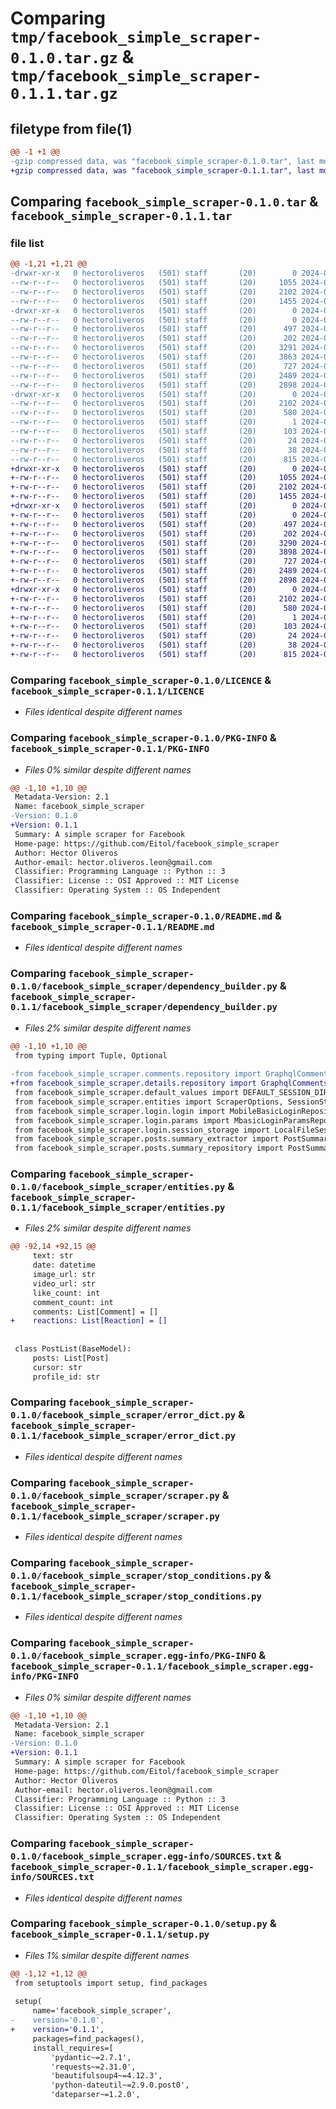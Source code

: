 # Comparing `tmp/facebook_simple_scraper-0.1.0.tar.gz` & `tmp/facebook_simple_scraper-0.1.1.tar.gz`

## filetype from file(1)

```diff
@@ -1 +1 @@
-gzip compressed data, was "facebook_simple_scraper-0.1.0.tar", last modified: Mon May 27 21:08:48 2024, max compression
+gzip compressed data, was "facebook_simple_scraper-0.1.1.tar", last modified: Tue May 28 11:13:57 2024, max compression
```

## Comparing `facebook_simple_scraper-0.1.0.tar` & `facebook_simple_scraper-0.1.1.tar`

### file list

```diff
@@ -1,21 +1,21 @@
-drwxr-xr-x   0 hectoroliveros   (501) staff       (20)        0 2024-05-27 21:08:48.709450 facebook_simple_scraper-0.1.0/
--rw-r--r--   0 hectoroliveros   (501) staff       (20)     1055 2024-05-27 21:08:24.000000 facebook_simple_scraper-0.1.0/LICENCE
--rw-r--r--   0 hectoroliveros   (501) staff       (20)     2102 2024-05-27 21:08:48.709260 facebook_simple_scraper-0.1.0/PKG-INFO
--rw-r--r--   0 hectoroliveros   (501) staff       (20)     1455 2024-05-27 21:02:09.000000 facebook_simple_scraper-0.1.0/README.md
-drwxr-xr-x   0 hectoroliveros   (501) staff       (20)        0 2024-05-27 21:08:48.708088 facebook_simple_scraper-0.1.0/facebook_simple_scraper/
--rw-r--r--   0 hectoroliveros   (501) staff       (20)        0 2024-05-27 21:04:17.000000 facebook_simple_scraper-0.1.0/facebook_simple_scraper/__init__.py
--rw-r--r--   0 hectoroliveros   (501) staff       (20)      497 2024-05-21 22:19:56.000000 facebook_simple_scraper-0.1.0/facebook_simple_scraper/credentials_ring.py
--rw-r--r--   0 hectoroliveros   (501) staff       (20)      202 2024-05-21 22:19:56.000000 facebook_simple_scraper-0.1.0/facebook_simple_scraper/default_values.py
--rw-r--r--   0 hectoroliveros   (501) staff       (20)     3291 2024-05-27 18:22:31.000000 facebook_simple_scraper-0.1.0/facebook_simple_scraper/dependency_builder.py
--rw-r--r--   0 hectoroliveros   (501) staff       (20)     3863 2024-05-27 18:32:28.000000 facebook_simple_scraper-0.1.0/facebook_simple_scraper/entities.py
--rw-r--r--   0 hectoroliveros   (501) staff       (20)      727 2024-05-21 19:24:05.000000 facebook_simple_scraper-0.1.0/facebook_simple_scraper/error_dict.py
--rw-r--r--   0 hectoroliveros   (501) staff       (20)     2489 2024-05-21 22:31:37.000000 facebook_simple_scraper-0.1.0/facebook_simple_scraper/scraper.py
--rw-r--r--   0 hectoroliveros   (501) staff       (20)     2898 2024-05-21 16:26:34.000000 facebook_simple_scraper-0.1.0/facebook_simple_scraper/stop_conditions.py
-drwxr-xr-x   0 hectoroliveros   (501) staff       (20)        0 2024-05-27 21:08:48.709041 facebook_simple_scraper-0.1.0/facebook_simple_scraper.egg-info/
--rw-r--r--   0 hectoroliveros   (501) staff       (20)     2102 2024-05-27 21:08:48.000000 facebook_simple_scraper-0.1.0/facebook_simple_scraper.egg-info/PKG-INFO
--rw-r--r--   0 hectoroliveros   (501) staff       (20)      580 2024-05-27 21:08:48.000000 facebook_simple_scraper-0.1.0/facebook_simple_scraper.egg-info/SOURCES.txt
--rw-r--r--   0 hectoroliveros   (501) staff       (20)        1 2024-05-27 21:08:48.000000 facebook_simple_scraper-0.1.0/facebook_simple_scraper.egg-info/dependency_links.txt
--rw-r--r--   0 hectoroliveros   (501) staff       (20)      103 2024-05-27 21:08:48.000000 facebook_simple_scraper-0.1.0/facebook_simple_scraper.egg-info/requires.txt
--rw-r--r--   0 hectoroliveros   (501) staff       (20)       24 2024-05-27 21:08:48.000000 facebook_simple_scraper-0.1.0/facebook_simple_scraper.egg-info/top_level.txt
--rw-r--r--   0 hectoroliveros   (501) staff       (20)       38 2024-05-27 21:08:48.709489 facebook_simple_scraper-0.1.0/setup.cfg
--rw-r--r--   0 hectoroliveros   (501) staff       (20)      815 2024-05-27 21:08:28.000000 facebook_simple_scraper-0.1.0/setup.py
+drwxr-xr-x   0 hectoroliveros   (501) staff       (20)        0 2024-05-28 11:13:57.804267 facebook_simple_scraper-0.1.1/
+-rw-r--r--   0 hectoroliveros   (501) staff       (20)     1055 2024-05-27 21:08:24.000000 facebook_simple_scraper-0.1.1/LICENCE
+-rw-r--r--   0 hectoroliveros   (501) staff       (20)     2102 2024-05-28 11:13:57.804054 facebook_simple_scraper-0.1.1/PKG-INFO
+-rw-r--r--   0 hectoroliveros   (501) staff       (20)     1455 2024-05-27 21:02:09.000000 facebook_simple_scraper-0.1.1/README.md
+drwxr-xr-x   0 hectoroliveros   (501) staff       (20)        0 2024-05-28 11:13:57.802881 facebook_simple_scraper-0.1.1/facebook_simple_scraper/
+-rw-r--r--   0 hectoroliveros   (501) staff       (20)        0 2024-05-27 21:04:17.000000 facebook_simple_scraper-0.1.1/facebook_simple_scraper/__init__.py
+-rw-r--r--   0 hectoroliveros   (501) staff       (20)      497 2024-05-21 22:19:56.000000 facebook_simple_scraper-0.1.1/facebook_simple_scraper/credentials_ring.py
+-rw-r--r--   0 hectoroliveros   (501) staff       (20)      202 2024-05-21 22:19:56.000000 facebook_simple_scraper-0.1.1/facebook_simple_scraper/default_values.py
+-rw-r--r--   0 hectoroliveros   (501) staff       (20)     3290 2024-05-27 22:05:24.000000 facebook_simple_scraper-0.1.1/facebook_simple_scraper/dependency_builder.py
+-rw-r--r--   0 hectoroliveros   (501) staff       (20)     3898 2024-05-27 22:04:12.000000 facebook_simple_scraper-0.1.1/facebook_simple_scraper/entities.py
+-rw-r--r--   0 hectoroliveros   (501) staff       (20)      727 2024-05-21 19:24:05.000000 facebook_simple_scraper-0.1.1/facebook_simple_scraper/error_dict.py
+-rw-r--r--   0 hectoroliveros   (501) staff       (20)     2489 2024-05-21 22:31:37.000000 facebook_simple_scraper-0.1.1/facebook_simple_scraper/scraper.py
+-rw-r--r--   0 hectoroliveros   (501) staff       (20)     2898 2024-05-21 16:26:34.000000 facebook_simple_scraper-0.1.1/facebook_simple_scraper/stop_conditions.py
+drwxr-xr-x   0 hectoroliveros   (501) staff       (20)        0 2024-05-28 11:13:57.803839 facebook_simple_scraper-0.1.1/facebook_simple_scraper.egg-info/
+-rw-r--r--   0 hectoroliveros   (501) staff       (20)     2102 2024-05-28 11:13:57.000000 facebook_simple_scraper-0.1.1/facebook_simple_scraper.egg-info/PKG-INFO
+-rw-r--r--   0 hectoroliveros   (501) staff       (20)      580 2024-05-28 11:13:57.000000 facebook_simple_scraper-0.1.1/facebook_simple_scraper.egg-info/SOURCES.txt
+-rw-r--r--   0 hectoroliveros   (501) staff       (20)        1 2024-05-28 11:13:57.000000 facebook_simple_scraper-0.1.1/facebook_simple_scraper.egg-info/dependency_links.txt
+-rw-r--r--   0 hectoroliveros   (501) staff       (20)      103 2024-05-28 11:13:57.000000 facebook_simple_scraper-0.1.1/facebook_simple_scraper.egg-info/requires.txt
+-rw-r--r--   0 hectoroliveros   (501) staff       (20)       24 2024-05-28 11:13:57.000000 facebook_simple_scraper-0.1.1/facebook_simple_scraper.egg-info/top_level.txt
+-rw-r--r--   0 hectoroliveros   (501) staff       (20)       38 2024-05-28 11:13:57.804312 facebook_simple_scraper-0.1.1/setup.cfg
+-rw-r--r--   0 hectoroliveros   (501) staff       (20)      815 2024-05-28 11:12:01.000000 facebook_simple_scraper-0.1.1/setup.py
```

### Comparing `facebook_simple_scraper-0.1.0/LICENCE` & `facebook_simple_scraper-0.1.1/LICENCE`

 * *Files identical despite different names*

### Comparing `facebook_simple_scraper-0.1.0/PKG-INFO` & `facebook_simple_scraper-0.1.1/PKG-INFO`

 * *Files 0% similar despite different names*

```diff
@@ -1,10 +1,10 @@
 Metadata-Version: 2.1
 Name: facebook_simple_scraper
-Version: 0.1.0
+Version: 0.1.1
 Summary: A simple scraper for Facebook
 Home-page: https://github.com/Eitol/facebook_simple_scraper
 Author: Hector Oliveros
 Author-email: hector.oliveros.leon@gmail.com
 Classifier: Programming Language :: Python :: 3
 Classifier: License :: OSI Approved :: MIT License
 Classifier: Operating System :: OS Independent
```

### Comparing `facebook_simple_scraper-0.1.0/README.md` & `facebook_simple_scraper-0.1.1/README.md`

 * *Files identical despite different names*

### Comparing `facebook_simple_scraper-0.1.0/facebook_simple_scraper/dependency_builder.py` & `facebook_simple_scraper-0.1.1/facebook_simple_scraper/dependency_builder.py`

 * *Files 2% similar despite different names*

```diff
@@ -1,10 +1,10 @@
 from typing import Tuple, Optional
 
-from facebook_simple_scraper.comments.repository import GraphqlCommentsRepository
+from facebook_simple_scraper.details.repository import GraphqlCommentsRepository
 from facebook_simple_scraper.default_values import DEFAULT_SESSION_DIR
 from facebook_simple_scraper.entities import ScraperOptions, SessionStorage
 from facebook_simple_scraper.login.login import MobileBasicLoginRepository
 from facebook_simple_scraper.login.params import MbasicLoginParamsRepository
 from facebook_simple_scraper.login.session_storage import LocalFileSessionStorage
 from facebook_simple_scraper.posts.summary_extractor import PostSummaryListExtractor
 from facebook_simple_scraper.posts.summary_repository import PostSummaryListRepository, GetPostOptions
```

### Comparing `facebook_simple_scraper-0.1.0/facebook_simple_scraper/entities.py` & `facebook_simple_scraper-0.1.1/facebook_simple_scraper/entities.py`

 * *Files 2% similar despite different names*

```diff
@@ -92,14 +92,15 @@
     text: str
     date: datetime
     image_url: str
     video_url: str
     like_count: int
     comment_count: int
     comments: List[Comment] = []
+    reactions: List[Reaction] = []
 
 
 class PostList(BaseModel):
     posts: List[Post]
     cursor: str
     profile_id: str
```

### Comparing `facebook_simple_scraper-0.1.0/facebook_simple_scraper/error_dict.py` & `facebook_simple_scraper-0.1.1/facebook_simple_scraper/error_dict.py`

 * *Files identical despite different names*

### Comparing `facebook_simple_scraper-0.1.0/facebook_simple_scraper/scraper.py` & `facebook_simple_scraper-0.1.1/facebook_simple_scraper/scraper.py`

 * *Files identical despite different names*

### Comparing `facebook_simple_scraper-0.1.0/facebook_simple_scraper/stop_conditions.py` & `facebook_simple_scraper-0.1.1/facebook_simple_scraper/stop_conditions.py`

 * *Files identical despite different names*

### Comparing `facebook_simple_scraper-0.1.0/facebook_simple_scraper.egg-info/PKG-INFO` & `facebook_simple_scraper-0.1.1/facebook_simple_scraper.egg-info/PKG-INFO`

 * *Files 0% similar despite different names*

```diff
@@ -1,10 +1,10 @@
 Metadata-Version: 2.1
 Name: facebook_simple_scraper
-Version: 0.1.0
+Version: 0.1.1
 Summary: A simple scraper for Facebook
 Home-page: https://github.com/Eitol/facebook_simple_scraper
 Author: Hector Oliveros
 Author-email: hector.oliveros.leon@gmail.com
 Classifier: Programming Language :: Python :: 3
 Classifier: License :: OSI Approved :: MIT License
 Classifier: Operating System :: OS Independent
```

### Comparing `facebook_simple_scraper-0.1.0/facebook_simple_scraper.egg-info/SOURCES.txt` & `facebook_simple_scraper-0.1.1/facebook_simple_scraper.egg-info/SOURCES.txt`

 * *Files identical despite different names*

### Comparing `facebook_simple_scraper-0.1.0/setup.py` & `facebook_simple_scraper-0.1.1/setup.py`

 * *Files 1% similar despite different names*

```diff
@@ -1,12 +1,12 @@
 from setuptools import setup, find_packages
 
 setup(
     name='facebook_simple_scraper',
-    version='0.1.0',
+    version='0.1.1',
     packages=find_packages(),
     install_requires=[
         'pydantic~=2.7.1',
         'requests~=2.31.0',
         'beautifulsoup4~=4.12.3',
         'python-dateutil~=2.9.0.post0',
         'dateparser~=1.2.0',
```

